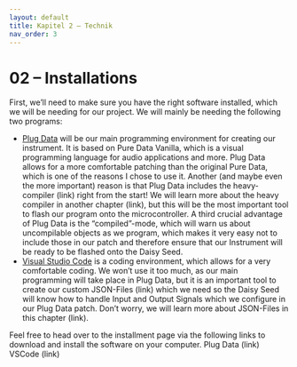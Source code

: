 ```yaml
---
layout: default
title: Kapitel 2 – Technik
nav_order: 3
---
```


# 02 – Installations

First, we’ll need to make sure you have the right software installed, which we will be needing for our project. We will mainly be needing the following two programs:

-	[Plug Data](https://plugdata.org) will be our main programming environment for creating our instrument. It is based on Pure Data Vanilla, which is a visual programming language for audio applications and more. Plug Data allows for a more comfortable patching than the original Pure Data, which is one of the reasons I chose to use it. Another (and maybe even the more important) reason is that Plug Data includes the heavy-compiler (link) right from the start! We will learn more about the heavy compiler in another chapter (link), but this will be the most important tool to flash our program onto the microcontroller. A third crucial advantage of Plug Data is the “compiled”-mode, which will warn us about uncompilable objects as we program, which makes it very easy not to include those in our patch and therefore ensure that our Instrument will be ready to be flashed onto the Daisy Seed.
-	[Visual Studio Code](https://code.visualstudio.com) is a coding environment, which allows for a very comfortable coding. We won’t use it too much, as our main programming will take place in Plug Data, but it is an important tool to create our custom JSON-Files (link) which we need so the Daisy Seed will know how to handle Input and Output Signals which we configure in our Plug Data patch. Don’t worry, we will learn more about JSON-Files in this chapter (link).

Feel free to head over to the installment page via the following links to download and install the software on your computer. 
Plug Data (link)
VSCode (link)

